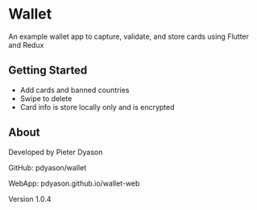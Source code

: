 # Wallet

An example wallet app to capture, validate, and store cards using Flutter and Redux

## Getting Started

- Add cards and banned countries
- Swipe to delete
- Card info is store locally only and is encrypted

## About

Developed by Pieter Dyason

GitHub: pdyason/wallet

WebApp: pdyason.github.io/wallet-web

Version 1.0.4
